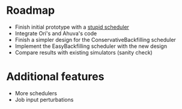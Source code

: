 # Roadmap #
  * Finish initial prototype with a [stupid scheduler](StupidScheduling.md)
  * Integrate Ori's and Ahuva's code
  * Finish a simpler design for the ConservativeBackfilling scheduler
  * Implement the EasyBackfilling scheduler with the new design
  * Compare results with existing simulators (sanity check)

# Additional features #
  * More schedulers
  * Job input perturbations

